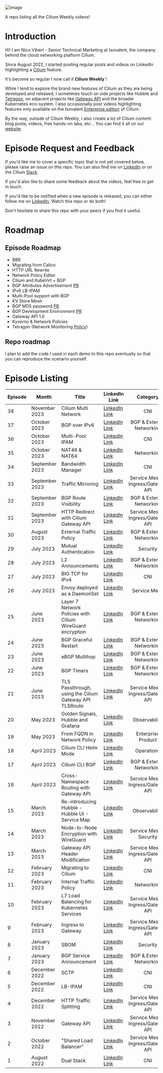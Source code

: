 
![image](https://github.com/nvibert/cilium-weekly/assets/28391130/55d5f02b-6796-4b93-8c3d-f06f251a7104)

A repo listing all the Cilium Weekly videos!

# Introduction

Hi! I am Nico Vibert - Senior Technical Marketing at Isovalent, the company behind the cloud networking platform Cilium. 

Since August 2022, I started posting regular posts and videos on LinkedIn highlighting a [Cilium](https://github.com/cilium/cilium) feature.

It's become so regular I now call it **Cilium Weekly** !

While I tend to explore the brand new features of Cilium as they are being developed and released, I sometimes touch on side projects like Hubble and [Tetragon](https://tetragon.cilium.io/), on adjacent projects like [Gateway API](https://gateway-api.sigs.k8s.io/) and the broader Kubernetes eco-system. I also occasionally post videos highlighting features only available on the Isovalent [Enterprise edition](https://isovalent.com/product/) of Cilium.

By the way, outside of Cilium Weekly, I also create a lot of Cilium content: blog posts, videos, free hands-on labs, etc... You can find it all on our [website](https://isovalent.com/resource-library/).

# Episode Request and Feedback

If you'd like me to cover a specific topic that is not yet covered below, please raise an issue on this repo. You can also find me on [LinkedIn](https://www.linkedin.com/in/nicolasvibert/) or on the Cilium [Slack](https://cilium.herokuapp.com/).

If you'd also like to share some feedback about the videos, feel free to get in touch. 

If you'd like to be notified when a new episode is released, you can either follow me on [LinkedIn](https://www.linkedin.com/in/nicolasvibert/), Watch this repo or do both! 

Don't hesitate to share this repo with your peers if you find it useful. 

# Roadmap

## Episode Roadmap

- BBR
- Migrating from Calico
- HTTP URL Rewrite
- Network Policy Editor
- Cilium and KubeVirt + BGP
- BGP Attributes Advertisement [PR](https://github.com/cilium/cilium/pull/27705)
- IPv6 LB-IPAM
- Multi-Pool support with BGP
- KV Store Mesh
- BGP MD5 password [PR](https://github.com/cilium/cilium/pull/23759)
- BGP Development Environment [PR](https://github.com/cilium/cilium/pull/28292)
- Gateway API 1.0
- Kyverno & Network Policies
- Tetragon (Network Monitoring [Policy](https://tetragon.io/docs/policy-library/observability/#egress-connections))

## Repo roadmap

I plan to add the code I used in each demo to this repo eventually so that you can reproduce the scenario yourself.

# Episode Listing 

| Episode  | Month      | Title                                        | LinkedIn Link                                                                                                         | Category                                      |
|----------------|------------|----------------------------------------------|-----------------------------------------------------------------------------------------------------------------------|:------------------------------------------:|
| 38             | November 2023 | Cilium Multi Network                      | [LinkedIn Link](https://www.linkedin.com/posts/nicolasvibert_cilium-activity-7125856868249264128-yhz7?utm_source=share&utm_medium=member_desktop) | CNI |
| 37             | October 2023 | BGP over IPv6                          | [LinkedIn Link](https://www.linkedin.com/posts/nicolasvibert_cilium-activity-7120714338662768640-L24g?utm_source=share&utm_medium=member_desktop) | BGP & External Networking |
| 36             | October 2023 | Multi-Pool IPAM                            | [LinkedIn Link](https://www.linkedin.com/posts/nicolasvibert_cilium-activity-7117789679810191360-oSxf?utm_source=share&utm_medium=member_desktop) | CNI |
| 35             | October 2023 | NAT46 & NAT64                              | [LinkedIn Link](https://www.linkedin.com/posts/nicolasvibert_cilium-activity-7115247365220913153-BImJ?utm_source=share&utm_medium=member_desktop) | Networking |
| 34             | September 2023 | Bandwidth Manager                        | [LinkedIn Link](https://www.linkedin.com/posts/nicolasvibert_in-episode-34-of-cilium-weekly-i-cover-a-activity-7112015058301251584-kqSH?utm_source=share&utm_medium=member_desktop) | CNI |
| 33             | September 2023 | Traffic Mirroring                        | [LinkedIn Link](https://www.linkedin.com/posts/nicolasvibert_in-episode-33-of-cilium-weekly-i-explore-activity-7109468624926425090-ZBLy?utm_source=share&utm_medium=member_desktop) |  Service Mesh & Ingress/Gateway API |
| 32             | September 2023 | BGP Route Visibility                     | [LinkedIn Link](https://www.linkedin.com/posts/nicolasvibert_episode-32-of-cilium-weekly-bgp-routes-status-activity-7106963632923521025-0rY-?utm_source=share&utm_medium=member_desktop) | BGP & External Networking |
| 31             | September 2023 | HTTP Redirect with Cilium Gateway API    | [LinkedIn Link](https://www.linkedin.com/posts/nicolasvibert_episode-31-of-cilium-weekly-http-redirect-activity-7104817213613686784-GvzD?utm_source=share&utm_medium=member_desktop) | Service Mesh & Ingress/Gateway API
| 30             | August 2023 | External Traffic Policy                     |   [LinkedIn Link](https://www.linkedin.com/posts/nicolasvibert_new-cilium-feature-this-week-and-my-activity-7102264123861688321-bZq1?utm_source=share&utm_medium=member_desktop)                                                                                                                    | BGP & External Networking                                    |
| 29               | July 2023   | Mutual Authentication                       | [LinkedIn Link](https://www.linkedin.com/posts/nicolasvibert_new-cilium-feature-this-week-mutual-authentication-activity-7091814688023269376-wQ8S?utm_source=share&utm_medium=member_desktop) | Security                                    |
| 28             | July 2023   | L2 Announcements                            | [LinkedIn Link](https://lnkd.in/ed36MAnK)                                                                           | BGP & External Networking                                    |
| 27             | July 2023   | BIG TCP for IPv4                            | [LinkedIn Link](https://lnkd.in/e8xDpAAa)                                                                         | CNI                                    |
| 26             | July 2023   | Envoy deployed as a DaemonSet              | [LinkedIn Link](https://lnkd.in/e3YwtCxf)                                                                         | Service Mesh                                    |
| 25               | June 2023   | Layer 7 Network Policies with Cilium WireGuard encryption | [LinkedIn Link](https://lnkd.in/eUS8QA6U)                                                                  | BGP & External Networking                                    |
| 24             | June 2023   | BGP Graceful Restart                        | [LinkedIn Link](https://lnkd.in/eu3hbU2w)                                                                         | BGP & External Networking                                    |
| 23             | June 2023   | eBGP Multihop                               | [LinkedIn Link](https://lnkd.in/e4uYCtU7)                                                                         | BGP & External Networking                                    |
| 22             | June 2023   | BGP Timers                                  | [LinkedIn Link](https://lnkd.in/eu4r5AHF)                                                                         | BGP & External Networking                                    |
| 21             | June 2023   | TLS Passthrough, using the Cilium Gateway API TLSRoute | [LinkedIn Link](https://lnkd.in/eeJ68-mq)                                                              | Service Mesh & Ingress/Gateway API                                    |
| 20               | May 2023    | Golden Signals, Hubble and Grafana          | [LinkedIn Link](https://www.linkedin.com/posts/nicolasvibert_this-weeks-new-cilium-feature-is-all-about-activity-7062404505904009216-AyOI?utm_source=share&utm_medium=member_desktop) | Observability                                    |
| 19             | May 2023    | From FQDN in Network Policy                | [LinkedIn Link](https://www.linkedin.com/posts/nicolasvibert_this-weeks-new-cilium-feature-was-a-fun-activity-activity-7059507271965229056-NhEt?utm_source=share&utm_medium=member_desktop) | Enterprise Product                                    |
| 18               | April 2023  | Cilium CLI Helm Mode                       | [LinkedIn Link](https://lnkd.in/e_XSH7N5)                                                                         | Operations                                    |
| 17             | April 2023  | Cilium CLI BGP                              | [LinkedIn Link](https://lnkd.in/evH_Qf25)                                                                         | BGP & External Networking                                    |
| 16             | April 2023  | Cross-Namespace Routing with Gateway API   | [LinkedIn Link](https://lnkd.in/eAGn9e8U)                                                                         | Service Mesh & Ingress/Gateway API                                    |
| 15               | March 2023  | Re-introducing Hubble - Hubble UI - Service Map | [LinkedIn Link](https://www.linkedin.com/posts/nicolasvibert_this-weeks-cilium-feature-is-not-a-new-one-activity-7046457144660914178-opJq?utm_source=share&utm_medium=member_desktop) | Observability |
| 14             | March 2023  | Node-to-Node Encryption with WireGuard      | [LinkedIn Link](https://lnkd.in/esc4j9mS)                                                                         | Service Mesh & Security                                    |
| 13             | March 2023  | Gateway API Header Modification             | [LinkedIn Link](https://www.linkedin.com/posts/nicolasvibert_this-weeks-new-cilium-feature-is-another-activity-7038795415307059201-ntzj?utm_source=share&utm_medium=member_desktop) | Service Mesh & Ingress/Gateway API |
| 12               | February 2023 | Migrating to Cilium                        | [LinkedIn Link](https://www.linkedin.com/posts/nicolasvibert_this-weeks-cilium-feature-is-all-about-answering-activity-7037059236857565184-jOQU?utm_source=share&utm_medium=member_desktop) | CNI |
| 11             | February 2023 | Internal Traffic Policy                    | [LinkedIn Link](https://www.linkedin.com/posts/nicolasvibert_this-weeks-new-cilium-feature-is-the-support-activity-7029382661064253440--j8G?utm_source=share&utm_medium=member_desktop) | Networking |
| 10             | February 2023 | L7 Load Balancing for Kubernetes Services  | [LinkedIn Link](https://www.linkedin.com/posts/nicolasvibert_this-weeks-new-cilium-feature-is-pretty-activity-7026466677152194561-uKy-?utm_source=share&utm_medium=member_desktop) | Service Mesh & Ingress/Gateway API |
| 9             | February 2023 | Ingress to Gateway                          | [LinkedIn Link](https://www.linkedin.com/posts/nicolasvibert_last-week-i-discovered-a-nice-little-kubernetes-activity-7024284802019151872-cSKc?utm_source=share&utm_medium=member_desktop) | Service Mesh & Ingress/Gateway API |
| 8              | January 2023 | SBOM                                        | [LinkedIn Link](https://www.linkedin.com/posts/nicolasvibert_this-weeks-new-cilium-feature-is-all-about-activity-7023879717153828864-yeBa?utm_source=share&utm_medium=member_desktop) | Security |
| 7             | January 2023 | BGP Service Announcement                    | [LinkedIn Link](https://www.linkedin.com/posts/nicolasvibert_this-weeks-new-cilium-feature-is-the-introduction-activity-7020712858011226112-wzip?utm_source=share&utm_medium=member_desktop) | BGP & External Networking |
| 6              | December 2022 | SCTP                                      | [LinkedIn Link](https://www.linkedin.com/posts/nicolasvibert_this-weeks-new-cilium-feature-and-the-activity-7010608832628334593-fP8w?utm_source=share&utm_medium=member_desktop) | CNI |
| 5             | December 2022 | LB-IPAM                                  | [LinkedIn Link](https://www.linkedin.com/posts/nicolasvibert_this-weeks-new-cilium-feature-is-called-activity-7008040518269968384-evEa?utm_source=share&utm_medium=member_desktop) | CNI |
| 4             | December 2022 | HTTP Traffic Splitting                   | [LinkedIn Link](https://www.linkedin.com/posts/nicolasvibert_the-upcoming-cilium-113-release-comes-fully-activity-7005485344875773953-fts1?utm_source=share&utm_medium=member_desktop) | Service Mesh & Ingress/Gateway API |
| 3             | November 2022 | Gateway API                             | [LinkedIn Link](https://www.linkedin.com/posts/nicolasvibert_gateway-api-is-coming-soon-to-cilium-it-activity-7000773245905838081-PLuC?utm_source=share&utm_medium=member_desktop) | Service Mesh & Ingress/Gateway API |
|  2              | October 2022  | "Shared Load Balancer"                 | [LinkedIn Link](https://www.linkedin.com/posts/nicolasvibert_been-looking-at-the-upcoming-cilium-113-activity-6993895136854220801-zmdV?utm_source=share&utm_medium=member_desktop) | Service Mesh & Ingress/Gateway API |
| 1             | August 2022   | Dual Stack                           | [LinkedIn Link](https://www.linkedin.com/posts/nicolasvibert_inspired-by-a-recent-video-by-duffie-cooley-activity-6972925197297311744-tX8U?utm_source=share&utm_medium=member_desktop) | CNI |
